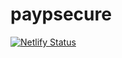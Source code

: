 # paypsecure
[![Netlify Status](https://api.netlify.com/api/v1/badges/99688002-1697-4886-8e7c-5832a4dc08f4/deploy-status)](https://app.netlify.com/sites/cocky-kalam-51a7dc/deploys)
